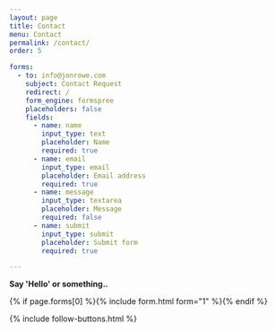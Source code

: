 ```yaml
---
layout: page
title: Contact
menu: Contact
permalink: /contact/
order: 5

forms:
  - to: info@jonrowe.com
    subject: Contact Request
    redirect: /
    form_engine: formspree
    placeholders: false
    fields: 
      - name: name
        input_type: text
        placeholder: Name
        required: true
      - name: email
        input_type: email
        placeholder: Email address
        required: true
      - name: message
        input_type: textarea
        placeholder: Message
        required: false
      - name: submit
        input_type: submit
        placeholder: Submit form
        required: true

---
```


**Say 'Hello' or something..**

{% if page.forms[0] %}{% include form.html form="1" %}{% endif %}

{% include follow-buttons.html %}
